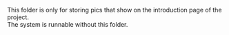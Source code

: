 This folder is only for storing pics that show on the introduction page of the project.  
The system is runnable without this folder. 
